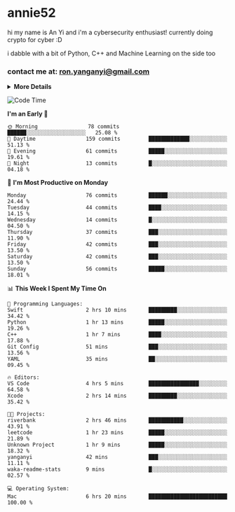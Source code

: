 # annie52 

hi my name is An Yi and i'm a cybersecurity enthusiast!
currently doing crypto for cyber :D

i dabble with a bit of Python, C++ and Machine Learning on the side too

<!--
![trophy](https://github-profile-trophy.vercel.app/?username=yanganyi&theme=discord&no-frame=true&no-bg=false&margin-w=4&row=1)
-->

### contact me at: ron.yanganyi@gmail.com

<details>
<summary>
  <strong>More Details</strong>
</summary>
<br/>

**main langs**

![Python](https://img.shields.io/badge/-Python-black?style=for-the-badge&logo=python)
![C++](https://img.shields.io/badge/-C%2B%2B-black?style=for-the-badge&logo=c%2B%2B)
![Swift](https://img.shields.io/badge/-Swift-black?style=for-the-badge&logo=swift)

**dev envs**

![VSCode](https://img.shields.io/badge/-VS_Code-black?style=for-the-badge&logo=visualstudiocode)
![Figma](https://img.shields.io/badge/-Figma-black?style=for-the-badge&logo=figma)
![XCode](https://img.shields.io/badge/-XCode-black?style=for-the-badge&logo=xcode)
![Github](https://img.shields.io/badge/-Github-black?style=for-the-badge&logo=github)

**browsers**

![Arc Browser](https://img.shields.io/badge/-Arc-black?style=for-the-badge&logo=arc)
![Opera GX](https://img.shields.io/badge/-Opera_GX-black?style=for-the-badge&logo=operagx)
![Firefox](https://img.shields.io/badge/-Firefox-black?style=for-the-badge&logo=firefox)

**devices**

![macOS](https://img.shields.io/badge/-macOS-black?style=for-the-badge&logo=macos)
![Kali Linux](https://img.shields.io/badge/-Kali-black?style=for-the-badge&logo=kalilinux)
![Windows](https://img.shields.io/badge/-Windows-black?style=for-the-badge&logo=windows11)
![Android](https://img.shields.io/badge/-Android-black?style=for-the-badge&logo=android)

</details>

<!--START_SECTION:waka-->
![Code Time](http://img.shields.io/badge/Code%20Time-3%20hrs%207%20mins-blue)

**I'm an Early 🐤** 

```text
🌞 Morning                78 commits          ██████░░░░░░░░░░░░░░░░░░░   25.08 % 
🌆 Daytime                159 commits         █████████████░░░░░░░░░░░░   51.13 % 
🌃 Evening                61 commits          █████░░░░░░░░░░░░░░░░░░░░   19.61 % 
🌙 Night                  13 commits          █░░░░░░░░░░░░░░░░░░░░░░░░   04.18 % 
```
📅 **I'm Most Productive on Monday** 

```text
Monday                   76 commits          ██████░░░░░░░░░░░░░░░░░░░   24.44 % 
Tuesday                  44 commits          ████░░░░░░░░░░░░░░░░░░░░░   14.15 % 
Wednesday                14 commits          █░░░░░░░░░░░░░░░░░░░░░░░░   04.50 % 
Thursday                 37 commits          ███░░░░░░░░░░░░░░░░░░░░░░   11.90 % 
Friday                   42 commits          ███░░░░░░░░░░░░░░░░░░░░░░   13.50 % 
Saturday                 42 commits          ███░░░░░░░░░░░░░░░░░░░░░░   13.50 % 
Sunday                   56 commits          █████░░░░░░░░░░░░░░░░░░░░   18.01 % 
```


📊 **This Week I Spent My Time On** 

```text
💬 Programming Languages: 
Swift                    2 hrs 10 mins       █████████░░░░░░░░░░░░░░░░   34.42 % 
Python                   1 hr 13 mins        █████░░░░░░░░░░░░░░░░░░░░   19.26 % 
C++                      1 hr 7 mins         ████░░░░░░░░░░░░░░░░░░░░░   17.88 % 
Git Config               51 mins             ███░░░░░░░░░░░░░░░░░░░░░░   13.56 % 
YAML                     35 mins             ██░░░░░░░░░░░░░░░░░░░░░░░   09.45 % 

🔥 Editors: 
VS Code                  4 hrs 5 mins        ████████████████░░░░░░░░░   64.58 % 
Xcode                    2 hrs 14 mins       █████████░░░░░░░░░░░░░░░░   35.42 % 

🐱‍💻 Projects: 
riverbank                2 hrs 46 mins       ███████████░░░░░░░░░░░░░░   43.91 % 
leetcode                 1 hr 23 mins        █████░░░░░░░░░░░░░░░░░░░░   21.89 % 
Unknown Project          1 hr 9 mins         █████░░░░░░░░░░░░░░░░░░░░   18.32 % 
yanganyi                 42 mins             ███░░░░░░░░░░░░░░░░░░░░░░   11.11 % 
waka-readme-stats        9 mins              █░░░░░░░░░░░░░░░░░░░░░░░░   02.57 % 

💻 Operating System: 
Mac                      6 hrs 20 mins       █████████████████████████   100.00 % 
```


<!--END_SECTION:waka-->

<!--
## a little background

- I am currently studying at [Hwa Chong Junior College](https://www.hci.edu.sg/), subject combi P CP M E
- Currently doing CTFs and [Leetcode](https://leetcode.com/) daily challenges
- Fluent in English and Chinese, learning Russian and Indonesian

<a href="">
  <img align="centre" src="https://github-readme-stats.vercel.app/api?username=yanganyi&count_private=true&include_all_commits=true&show_icons=true&title_color=007bff&text_color=e7e7e7&icon_color=007bff&bg_color=171c28" />
<a />
-->



<!--
![Top Langs](https://github-readme-stats.vercel.app/api/top-langs/?username=yanganyi&layout=compact&title_color=007bff&text_color=e7e7e7&icon_color=007bff&bg_color=171c28)
-->

<!--
**yanganyi/yanganyi** is a ✨ _special_ ✨ repository because its `README.md` (this file) appears on your GitHub profile.

Here are some ideas to get you started:

- 🔭 I’m currently working on ...
- 🌱 I’m currently learning ...
- 👯 I’m looking to collaborate on ...
- 🤔 I’m looking for help with ...
- 💬 Ask me about ...
- 📫 How to reach me: ...
- 😄 Pronouns: ...
- ⚡ Fun fact: ...
-->
